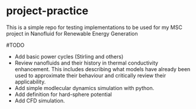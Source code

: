 # project-practice

This is a simple repo for testing implementations to be used for my MSC project in Nanofluid for Renewable Energy Generation

#TODO

-   Add basic power cycles (Stirling and others)
-   Review nanofluids and their history in thermal conductivity enhancement. This includes describing what models have already been used to approximate their behaviour and critically review their applicability.
-   Add simple modlecular dynamics simulation with python.
-   Add definition for hard-sphere potential
-   Add CFD simulation.
